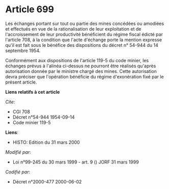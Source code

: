 # Article 699

Les échanges portant sur tout ou partie des mines concédées ou amodiées et effectués en vue de la rationalisation de leur
exploitation et de l'accroissement de leur productivité bénéficient du régime fiscal édicté par l'article 708, à la condition
que l'acte d'échange porte la mention expresse qu'il est fait sous le bénéfice des dispositions du décret n° 54-944 du 14
septembre 1954.

Conformément aux dispositions de l'article 119-5 du code minier, les échanges prévus à l'alinéa ci-dessus ne pourront être
réalisés qu'après autorisation donnée par le ministre chargé des mines. Cette autorisation devra préciser que l'opération
bénéficie du régime d'exonération fixé par le présent article.

**Liens relatifs à cet article**

_Cite_:

  - CGI 708
  - Décret n°54-944 1954-09-14
  - Code minier 119-5

**Liens**:

  - HISTO: Edition du 31 mars 2000

_Modifié par_:

  - Loi n°99-245 du 30 mars 1999 - art. 9 () JORF 31 mars 1999

_Codifié par_:

  - Décret n°2000-477 2000-06-02
